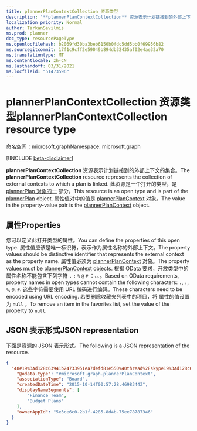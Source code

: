 ```yaml
---
title: plannerPlanContextCollection 资源类型
description: '**plannerPlanContextCollection** 资源表示计划链接到的外部上下文的集合。 此资源是一个打开的类型，是 plannerPlan 对象的一部分。 属性值对中的值是 plannerPlanContext 对象。'
localization_priority: Normal
author: TarkanSevilmis
ms.prod: planner
doc_type: resourcePageType
ms.openlocfilehash: b2069fd30ba3beb6150b0fdc5dd5bb0f69956b82
ms.sourcegitcommit: 17f1c9cff2e59049b894db32435af02e4ae32a70
ms.translationtype: MT
ms.contentlocale: zh-CN
ms.lasthandoff: 03/31/2021
ms.locfileid: "51473596"
---
```

# <a name="plannerplancontextcollection-resource-type"></a><span data-ttu-id="a9ebf-105">plannerPlanContextCollection 资源类型</span><span class="sxs-lookup"><span data-stu-id="a9ebf-105">plannerPlanContextCollection resource type</span></span>

<span data-ttu-id="a9ebf-106">命名空间：microsoft.graph</span><span class="sxs-lookup"><span data-stu-id="a9ebf-106">Namespace: microsoft.graph</span></span>

[!INCLUDE [beta-disclaimer](../../includes/beta-disclaimer.md)]


<span data-ttu-id="a9ebf-107">**plannerPlanContextCollection** 资源表示计划链接到的外部上下文的集合。</span><span class="sxs-lookup"><span data-stu-id="a9ebf-107">The **plannerPlanContextCollection** resource represents the collection of external contexts to which a plan is linked.</span></span> <span data-ttu-id="a9ebf-108">此资源是一个打开的类型，是 [plannerPlan 对象的一](plannerplan.md) 部分。</span><span class="sxs-lookup"><span data-stu-id="a9ebf-108">This resource is an open type and is part of the [plannerPlan](plannerplan.md) object.</span></span> <span data-ttu-id="a9ebf-109">属性值对中的值是 [plannerPlanContext](plannerplancontext.md) 对象。</span><span class="sxs-lookup"><span data-stu-id="a9ebf-109">The value in the property-value pair is the [plannerPlanContext](plannerplancontext.md) object.</span></span>


## <a name="properties"></a><span data-ttu-id="a9ebf-110">属性</span><span class="sxs-lookup"><span data-stu-id="a9ebf-110">Properties</span></span>
<span data-ttu-id="a9ebf-111">您可以定义此打开类型的属性。</span><span class="sxs-lookup"><span data-stu-id="a9ebf-111">You can define the properties of this open type.</span></span> <span data-ttu-id="a9ebf-112">属性值应该是唯一标识符，表示作为属性名称的外部上下文。</span><span class="sxs-lookup"><span data-stu-id="a9ebf-112">The property values should be distinctive identifier that represents the external context as the property name.</span></span> <span data-ttu-id="a9ebf-113">属性值必须为 [plannerPlanContext](plannerplancontext.md) 对象。</span><span class="sxs-lookup"><span data-stu-id="a9ebf-113">The property values must be [plannerPlanContext](plannerplancontext.md) objects.</span></span> <span data-ttu-id="a9ebf-114">根据 OData 要求，开放类型中的属性名称不能包含下列字符 `.` `:` `%` `@` `#` ：、、。</span><span class="sxs-lookup"><span data-stu-id="a9ebf-114">Based on OData requirements, property names in open types cannot contain the following characters: `.`, `:`, `%`, `@`, `#`.</span></span> <span data-ttu-id="a9ebf-115">这些字符需要使用 URL 编码进行编码。</span><span class="sxs-lookup"><span data-stu-id="a9ebf-115">These characters need to be encoded using URL encoding.</span></span> <span data-ttu-id="a9ebf-116">若要删除收藏夹列表中的项目，将 属性的值设置为 `null` 。</span><span class="sxs-lookup"><span data-stu-id="a9ebf-116">To remove an item in the favorites list, set the value of the property to `null`.</span></span>

## <a name="json-representation"></a><span data-ttu-id="a9ebf-117">JSON 表示形式</span><span class="sxs-lookup"><span data-stu-id="a9ebf-117">JSON representation</span></span>

<span data-ttu-id="a9ebf-118">下面是资源的 JSON 表示形式。</span><span class="sxs-lookup"><span data-stu-id="a9ebf-118">The following is a JSON representation of the resource.</span></span>

<!-- {
  "blockType": "resource",
  "optionalProperties": [

  ],
  "@odata.type": "microsoft.graph.plannerPlanContextCollection"
}-->

```json
{
  "48#19%3Ad128c63941b24733951ea7defd81e550%40thread%2Eskype19%3Ad128c63941b24733951ea7defd81e550%40thread%2Eskype": {
    "@odata.type": "#microsoft.graph.plannerPlanContext",
    "associationType": "Board",
    "createdDateTime": "2015-10-14T00:57:28.4698344Z",
    "displayNameSegments": [
        "Finance Team",
        "Budget Plans"
    ],
    "ownerAppId": "5e3ce6c0-2b1f-4285-8d4b-75ee78787346"
  }
}
```

<!-- uuid: 8fcb5dbc-d5aa-4681-8e31-b001d5168d79
2015-10-25 14:57:30 UTC -->
<!--
{
  "type": "#page.annotation",
  "description": "plannerPlanContextCollection resource",
  "keywords": "",
  "section": "documentation",
  "tocPath": "",
  "suppressions": []
}
-->


